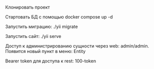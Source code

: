 Клонировать проект

Стартовать БД с помощью docker compose up -d

Запустить миграцию: ./yii migrate

Запустить сайт: ./yii serve

Доступ к администрированию сущности через web: admin/admin. Появится новый пункт в меню: Entity

Bearer token для доступа к rest: 100-token


